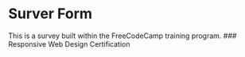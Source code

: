 # Surver Form

This is a survey built within the FreeCodeCamp training program. ### Responsive Web Design Certification
